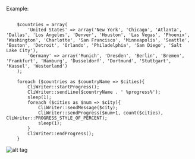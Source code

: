 Example:

<pre><code>
    $countries = array(
        'United States' => array('New York', 'Chicago', 'Atlanta', 'Dallas', 'Los Angeles', 'Denver', 'Houston', 'Las Vegas', 'Phoenix', 'Washington', 'Charlotte', 'San Francisco', 'Minneapolis', 'Seattle', 'Boston', 'Detroit', 'Orlando', 'Philadelphia', 'San Diego', 'Salt Lake City'),
        'Germany' => array('Munich', 'Dresden', 'Berlin', 'Bremen', 'Frankfurt', 'Hamburg', 'Dusseldorf', 'Dortmund', 'Stuttgart', 'Kassel', 'Westerland')
    );

    foreach ($countries as $countryName => $cities){
        CliWriter::startProgress();
        CliWriter::sendLine($countryName . ' %progress%');
        sleep(1);
        foreach ($cities as $num => $city){
            CliWriter::sendMessage($city);
            CliWriter::sendProgress($num+1, count($cities), CliWriter::PROGRESS_STYLE_OF_PERCENT);
            sleep(1);
        }
        CliWriter::endProgress();
    }
</code></pre>


![alt tag](https://raw.github.com/deeseefromcd/CliWriter/master/docs/Screenshot.png)